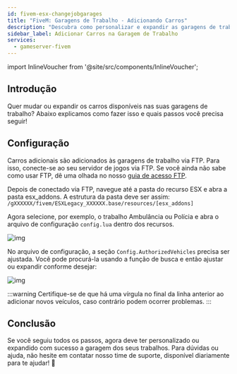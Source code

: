 ```yaml
---
id: fivem-esx-changejobgarages
title: "FiveM: Garagens de Trabalho - Adicionando Carros"
description: "Descubra como personalizar e expandir as garagens de trabalho com carros adicionais para melhorar sua experiência de jogo → Saiba mais agora"
sidebar_label: Adicionar Carros na Garagem de Trabalho
services:
  - gameserver-fivem
---
```


import InlineVoucher from '@site/src/components/InlineVoucher';

## Introdução

Quer mudar ou expandir os carros disponíveis nas suas garagens de trabalho? Abaixo explicamos como fazer isso e quais passos você precisa seguir!

<InlineVoucher />



## Configuração

Carros adicionais são adicionados às garagens de trabalho via FTP. Para isso, conecte-se ao seu servidor de jogos via FTP. Se você ainda não sabe como usar FTP, dê uma olhada no nosso [guia de acesso FTP](gameserver-ftpaccess.md).

Depois de conectado via FTP, navegue até a pasta do recurso ESX e abra a pasta esx_addons. A estrutura da pasta deve ser assim: `/gXXXXXX/fivem/ESXLegacy_XXXXXX.base/resources/[esx_addons]`

Agora selecione, por exemplo, o trabalho Ambulância ou Polícia e abra o arquivo de configuração `config.lua` dentro dos recursos.

![img](https://screensaver01.zap-hosting.com/index.php/s/xQYbzYs2xAkb5fp/preview)



No arquivo de configuração, a seção `Config.AuthorizedVehicles` precisa ser ajustada. Você pode procurá-la usando a função de busca e então ajustar ou expandir conforme desejar:

![img](https://screensaver01.zap-hosting.com/index.php/s/eyK7q78aewrpJtx/preview)

:::warning 
Certifique-se de que há uma vírgula no final da linha anterior ao adicionar novos veículos, caso contrário podem ocorrer problemas.
:::



## Conclusão

Se você seguiu todos os passos, agora deve ter personalizado ou expandido com sucesso a garagem dos seus trabalhos. Para dúvidas ou ajuda, não hesite em contatar nosso time de suporte, disponível diariamente para te ajudar! 🙂

<InlineVoucher />